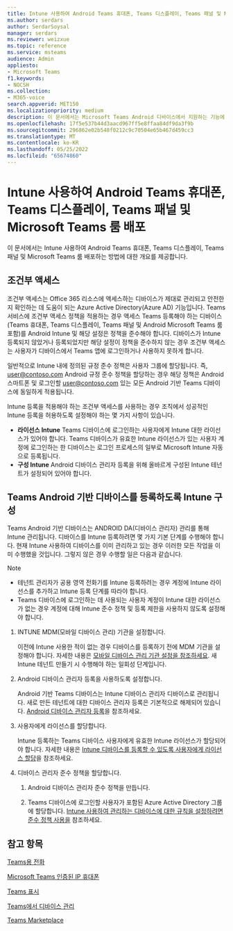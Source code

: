 ```yaml
---
title: Intune 사용하여 Android Teams 휴대폰, Teams 디스플레이, Teams 패널 및 Microsoft Teams 룸 배포
ms.author: serdars
author: SerdarSoysal
manager: serdars
ms.reviewer: weizxue
ms.topic: reference
ms.service: msteams
audience: Admin
appliesto:
- Microsoft Teams
f1.keywords:
- NOCSH
ms.collection:
- M365-voice
search.appverid: MET150
ms.localizationpriority: medium
description: 이 문서에서는 Microsoft Teams Android 디바이스에서 지원하는 기능에 대한 개요와 기능을 제공합니다.
ms.openlocfilehash: 17f5e537b44d3aacd967ff5e8ffaa84df9da3f9b
ms.sourcegitcommit: 296862e02b548f0212c9c70504e65b467d459cc3
ms.translationtype: MT
ms.contentlocale: ko-KR
ms.lasthandoff: 05/25/2022
ms.locfileid: "65674860"
---
```

# <a name="deploy-teams-phones-teams-displays-teams-panels-and-microsoft-teams-rooms-on-android-using-intune"></a>Intune 사용하여 Android Teams 휴대폰, Teams 디스플레이, Teams 패널 및 Microsoft Teams 룸 배포

이 문서에서는 Intune 사용하여 Android Teams 휴대폰, Teams 디스플레이, Teams 패널 및 Microsoft Teams 룸 배포하는 방법에 대한 개요를 제공합니다.

## <a name="conditional-access"></a>조건부 액세스

조건부 액세스는 Office 365 리소스에 액세스하는 디바이스가 제대로 관리되고 안전한지 확인하는 데 도움이 되는 Azure Active Directory(Azure AD) 기능입니다.  Teams 서비스에 조건부 액세스 정책을 적용하는 경우 액세스 Teams 등록해야 하는 디바이스(Teams 휴대폰, Teams 디스플레이, Teams 패널 및 Android Microsoft Teams 룸 포함)를 Android Intune  및 해당 설정은 정책을 준수해야 합니다.  디바이스가 Intune 등록되지 않았거나 등록되었지만 해당 설정이 정책을 준수하지 않는 경우 조건부 액세스는 사용자가 디바이스에서 Teams 앱에 로그인하거나 사용하지 못하게 합니다.

일반적으로 Intune 내에 정의된 규정 준수 정책은 사용자 그룹에 할당됩니다.  즉, user@contoso.com Android 규정 준수 정책을 할당하는 경우 해당 정책은 Android 스마트폰 및 로그인할 user@contoso.com 있는 모든 Android 기반 Teams 디바이스에 동일하게 적용됩니다.

Intune 등록을 적용해야 하는 조건부 액세스를 사용하는 경우 조직에서 성공적인 Intune 등록을 허용하도록 설정해야 하는 몇 가지 사항이 있습니다.

- **라이선스 Intune** Teams 디바이스에 로그인하는 사용자에게 Intune 대한 라이선스가 있어야 합니다.  Teams 디바이스가 유효한 Intune 라이선스가 있는 사용자 계정에 로그인하는 한 디바이스는 로그인 프로세스의 일부로 Microsoft Intune 자동으로 등록됩니다.
- **구성 Intune** Android 디바이스 관리자 등록을 위해 올바르게 구성된 Intune 테넌트가 설정되어 있어야 합니다.

## <a name="configure-intune-to-enroll-teams-android-based-devices"></a>Teams Android 기반 디바이스를 등록하도록 Intune 구성

Teams Android 기반 디바이스는 ANDROID DA(디바이스 관리자) 관리를 통해 Intune 관리됩니다. 디바이스를 Intune 등록하려면 몇 가지 기본 단계를 수행해야 합니다.  현재 Intune 사용하여 디바이스를 이미 관리하고 있는 경우 이러한 모든 작업을 이미 수행했을 것입니다.  그렇지 않은 경우 수행할 일은 다음과 같습니다.

> [!NOTE]
> - 테넌트 관리자가 공용 영역 전화기를 Intune 등록하려는 경우 계정에 Intune 라이선스를 추가하고 Intune 등록 단계를 따라야 합니다.
> - Teams 디바이스에 로그인하는 데 사용되는 사용자 계정이 Intune 대한 라이선스가 없는 경우 계정에 대해 Intune 준수 정책 및 등록 제한을 사용하지 않도록 설정해야 합니다.



1. INTUNE MDM(모바일 디바이스 관리) 기관을 설정합니다.  

   이전에 Intune 사용한 적이 없는 경우 디바이스를 등록하기 전에 MDM 기관을 설정해야 합니다. 자세한 내용은 [모바일 디바이스 관리 기관 설정을 참조하세요](/intune/fundamentals/mdm-authority-set).  새 Intune 테넌트 만들기 시 수행해야 하는 일회성 단계입니다.
1. Android 디바이스 관리자 등록을 사용하도록 설정합니다.
  
   Android 기반 Teams 디바이스는 Intune 디바이스 관리자 디바이스로 관리됩니다.  새로 만든 테넌트에 대한 디바이스 관리자 등록은 기본적으로 해제되어 있습니다. [Android 디바이스 관리자 등록](/intune/enrollment/android-enroll-device-administrator)을 참조하세요.
1. 사용자에게 라이선스를 할당합니다. 
 
   Intune 등록하는 Teams 디바이스 사용자에게 유효한 Intune 라이선스가 할당되어야 합니다. 자세한 내용은 [Intune 디바이스를 등록할 수 있도록 사용자에게 라이선스 할당](/intune/fundamentals/licenses-assign)을 참조하세요.
1. 디바이스 관리자 준수 정책을 할당합니다.  

   1. Android 디바이스 관리자 준수 정책을 만듭니다.

   1. Teams 디바이스에 로그인할 사용자가 포함된 Azure Active Directory 그룹에 할당합니다. [Intune 사용하여 관리하는 디바이스에 대한 규칙을 설정하려면 준수 정책 사용을](/mem/intune/protect/device-compliance-get-started) 참조하세요.

## <a name="see-also"></a>참고 항목

[Teams용 전화](phones-for-teams.md)

[Microsoft Teams 인증된 IP 휴대폰](teams-ip-phones.md)

[Teams 표시](teams-displays.md)

[Teams에서 디바이스 관리](device-management.md)

[Teams Marketplace](https://office.com/teamsdevices)
